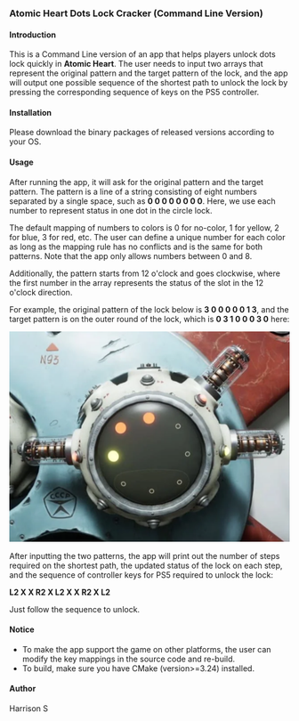 ### Atomic Heart Dots Lock Cracker (Command Line Version)

#### Introduction

This is a Command Line version of an app that helps players unlock dots lock quickly in **Atomic Heart**.
The user needs to input two arrays that represent the original pattern and the target pattern of the lock,
and the app will output one possible sequence of the shortest path to unlock the lock by
pressing the corresponding sequence of keys on the PS5 controller.

#### Installation

Please download the binary packages of released versions according to your OS.

#### Usage

After running the app, it will ask for the original pattern and the target pattern. The pattern is a line of a string consisting
of eight numbers separated by a single space, such as **0 0 0 0 0 0 0 0**. Here, we use each number to represent status in one
dot in the circle lock.

The default mapping of numbers to colors is 0 for no-color, 1 for yellow, 2 for blue, 3 for red, etc.
The user can define a unique number for each color as long as the mapping rule has no conflicts and
is the same for both patterns. Note that the app only allows numbers between 0 and 8.

Additionally, the pattern starts from 12 o'clock and goes clockwise, where the first number in the array represents
the status of the slot in the 12 o'clock direction.

For example, the original pattern of the lock below is **3 0 0 0 0 0 1 3**, and the target pattern is on the outer round of the lock,
which is **0 3 1 0 0 0 3 0** here:

![png](./1.png)

After inputting the two patterns, the app will print out the number of steps required on the shortest path,
the updated status of the lock on each step, and the sequence of controller keys for PS5 required to unlock the lock:

**L2 X X R2 X L2 X X R2 X L2**

Just follow the sequence to unlock.

#### Notice

* To make the app support the game on other platforms, the user can modify the key mappings in the source code and re-build.
* To build, make sure you have CMake (version>=3.24) installed.

#### Author

Harrison S
